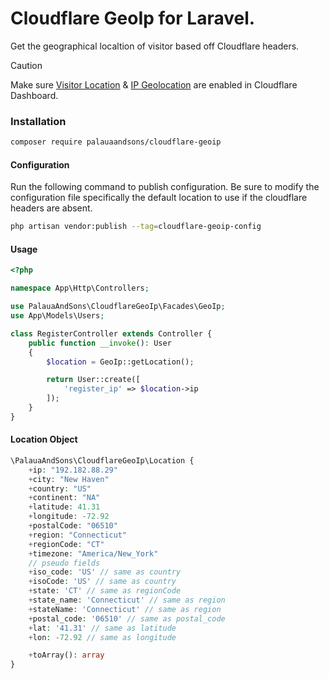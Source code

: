 # Cloudflare GeoIp for Laravel.

Get the geographical localtion of visitor based off Cloudflare headers.

> [!CAUTION]
> Make sure [Visitor Location](https://developers.cloudflare.com/rules/transform/managed-transforms/reference/#add-visitor-location-headers) & [IP Geolocation](https://developers.cloudflare.com/network/ip-geolocation/#add-ip-geolocation-information) are enabled in Cloudflare Dashboard.

### Installation

```sh
composer require palauaandsons/cloudflare-geoip
```

#### Configuration

Run the following command to publish configuration. Be sure to modify the configuration file specifically the default location to use if the cloudflare headers are absent.

```sh
php artisan vendor:publish --tag=cloudflare-geoip-config
```

#### Usage

```php
<?php

namespace App\Http\Controllers;

use PalauaAndSons\CloudflareGeoIp\Facades\GeoIp;
use App\Models\Users;

class RegisterController extends Controller {
    public function __invoke(): User
    {
        $location = GeoIp::getLocation();

        return User::create([
            'register_ip' => $location->ip
        ]);
    }
}
```

#### Location Object

```php
\PalauaAndSons\CloudflareGeoIp\Location {
    +ip: "192.182.88.29"
    +city: "New Haven"
    +country: "US"
    +continent: "NA"
    +latitude: 41.31
    +longitude: -72.92
    +postalCode: "06510"
    +region: "Connecticut"
    +regionCode: "CT"
    +timezone: "America/New_York"
    // pseudo fields
    +iso_code: 'US' // same as country
    +isoCode: 'US' // same as country
    +state: 'CT' // same as regionCode
    +state_name: 'Connecticut' // same as region
    +stateName: 'Connecticut' // same as region
    +postal_code: '06510' // same as postal_code
    +lat: '41.31' // same as latitude
    +lon: -72.92 // same as longitude

    +toArray(): array
}
```
